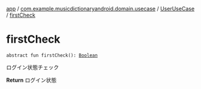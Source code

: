 [app](../../index.md) / [com.example.musicdictionaryandroid.domain.usecase](../index.md) / [UserUseCase](index.md) / [firstCheck](./first-check.md)

# firstCheck

`abstract fun firstCheck(): `[`Boolean`](https://kotlinlang.org/api/latest/jvm/stdlib/kotlin/-boolean/index.html)

ログイン状態チェック

**Return**
ログイン状態

